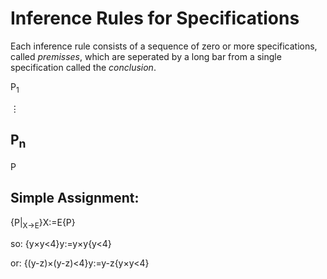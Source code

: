 # Inference Rules for Specifications

Each inference rule consists of a sequence of zero or more specifications, called *premisses*, which are seperated by a long bar from a single specification called the *conclusion*.

  P<sub>1</sub>
  
  &#x22EE;
  
  P<sub>n</sub>
  --------
  P

Simple Assignment:
-------
{P|<sub>X&#x2192;E</sub>}X:=E{P}

so:
{y&#x00D7;y<4}y:=y&#x00D7;y{y<4}

or:
{(y-z)&#x00D7;(y-z)<4}y:=y-z{y&#x00D7;y<4}
